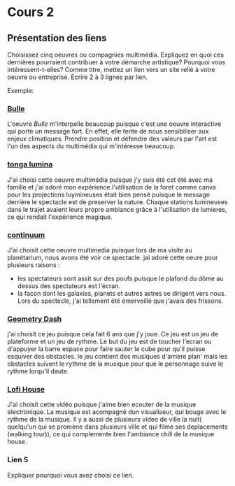 # Cours 2
## Présentation des liens
Choisissez cinq oeuvres ou compagnies multimédia. Expliquez en quoi ces dernières pourraient contribuer à votre démarche artistique? Pourquoi vous intéressent-t-elles? Comme titre, mettez un lien vers un site relié à votre oeuvre ou entreprise. Écrire 2 à 3 lignes par lien.

Exemple: 
### [Bulle](https://www.onf.ca/interactif/bulle/) 
L'oeuvre *Bulle* m'interpelle beaucoup puisque c'est une oeuvre interactive qui porte un message fort. En effet, elle tente de nous sensibiliser aux enjeux climatiques. Prendre position et défendre des valeurs par l'art est l'un des aspects du multimédia qui m'intéresse beaucoup. 

### [tonga lumina](https://tongalumina.tremblant.ca/?utm_source=google&utm_medium=paidsearch&utm_campaign=radiance_tremblant_summer-pass-22_tonga_lower_keywords_&utm_content=e2022_smt_tonga_generique_google_qc_fr_cpc-brand_p3&esl-k=google-adwords%7Cng%7Cc614621005347%7Cmb%7Ckmont%20tremblant%20tonga%20lumina%7Cp%7Ct%7Cdc%7Ca132252335650%7Cg17326761096&gclid=EAIaIQobChMI5-G3stTz-QIVjo7ICh1oEA0PEAAYASAAEgJgZfD_BwE)
J'ai choisi cette oeuvre multimédia puisque j'y suis été cet été avec ma famille et j'ai adoré mon expérience.l'utilisation de la foret comme canva pour les projections luymineuses était bien pensé puisque le message derrière le spectacle est de preserver la nature. Chaque stations lumineuses dans le trajet avaient leurs propre ambiance grâce à l'utilisation de lumieres, ce qui rendait l'expérience magique.

### [continuum](https://www.youtube.com/watch?v=M7fOoNNnpp4)
J'ai choisit cette oeuvre multimedia puisque lors de ma visite au planétarium, nous avons été voir ce spectacle. jai adoré cette oeure pour plusieurs raisons :
- les spectateurs sont assit sur des poufs puisque le plafond du dôme au dessus des spectateurs est l'écran. 
- la facon dont les galaxies, planets et autres astres se dirigent vers nous.
Lors du spectecle, j'ai tellement été émerveillé que j'avais des frissons.

### [Geometry Dash](https://www.robtopgames.com/)
j'ai choisit ce jeu puisque cela fait 6 ans que j'y joue. Ce jeu est un jeu de plateforme et un jeu de rythme. Le but du jeu est de toucher l'ecran ou d'appuyer la barre espace pour faire sauter le cube pour qu'il puisse esquiver des obstacles. le jeu contient des musiques d'arriere plan' mais les obstacles suivent le rythme de la musique pour que le personnage suive le rythme lorqu'il daute.
###  [Lofi House](https://www.youtube.com/watch?v=BEzSQBTNj1Q)
J'ai choisit cette vidéo puisque j'aime bien ecouter de la musique electronique. La musique est acompagné dun visualiseur, qui bouge avec le rythme de la musique. Il y a aussi de plusieurs video de ville la nuit( quelqu'un qui se promène dans plusieurs ville et qui filme ses deplacements (walking tour)), ce qui complemente bien l'ambiance chill de la musique house. 

### Lien 5 
Expliquer pourquoi vous avez choisi ce lien. 

